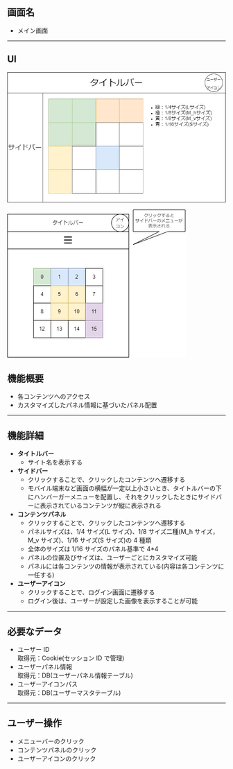 ## 画面名

-   メイン画面

---

## UI

![UI](layout_main.jpg)

![UI_mobile](layout_mobile.jpg)

## 機能概要

-   各コンテンツへのアクセス
-   カスタマイズしたパネル情報に基づいたパネル配置

---

## 機能詳細

-   **タイトルバー**
    -   サイト名を表示する
-   **サイドバー**
    -   クリックすることで、クリックしたコンテンツへ遷移する
    -   モバイル端末など画面の横幅が一定以上小さいとき、タイトルバーの下にハンバーガーメニューを配置し、それをクリックしたときにサイドバーに表示されているコンテンツが縦に表示される
-   **コンテンツパネル**
    -   クリックすることで、クリックしたコンテンツへ遷移する
    -   パネルサイズは、1/4 サイズ(L サイズ)、1/8 サイズ二種(M_h サイズ，M_v サイズ)、1/16 サイズ(S サイズ)の 4 種類
    -   全体のサイズは 1/16 サイズのパネル基準で 4\*4
    -   パネルの位置及びサイズは、ユーザーごとにカスタマイズ可能
    -   パネルには各コンテンツの情報が表示されている(内容は各コンテンツに一任する)
-   **ユーザーアイコン**
    -   クリックすることで、ログイン画面に遷移する
    -   ログイン後は、ユーザーが設定した画像を表示することが可能

---

## 必要なデータ

-   ユーザー ID<br>
    取得元：Cookie(セッション ID で管理)
-   ユーザーパネル情報<br>
    取得元：DB(ユーザーパネル情報テーブル)
-   ユーザーアイコンパス<br>
    取得元：DB(ユーザーマスタテーブル)

---

## ユーザー操作

-   メニューバーのクリック
-   コンテンツパネルのクリック
-   ユーザーアイコンのクリック
